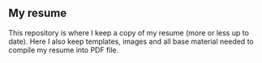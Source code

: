 ## My resume

This repository is where I keep a copy of my resume (more or less up to date).
Here I also keep templates, images and all base material needed to compile my resume into PDF file.
